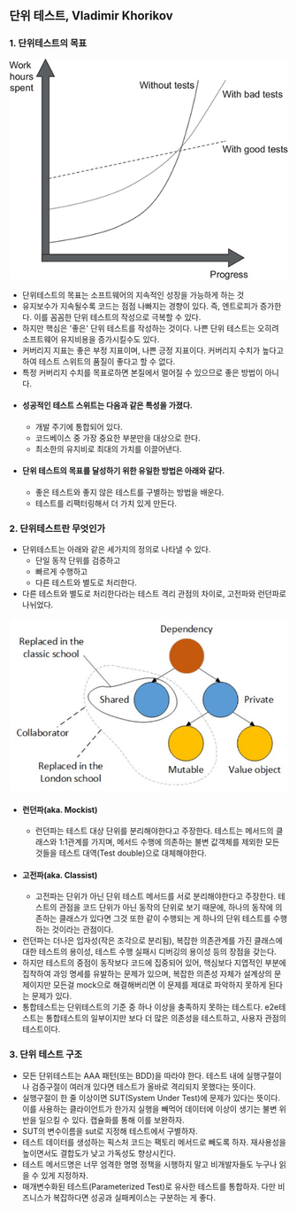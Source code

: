 ## 단위 테스트, Vladimir Khorikov

### 1. 단위테스트의 목표
![img.png](../assets/effect_unit_test.png)
- 단위테스트의 목표는 소프트웨어의 지속적인 성장을 가능하게 하는 것
- 유지보수가 지속될수록 코드는 점점 나빠지는 경향이 있다. 즉, 엔트로피가 증가한다. 이를 꼼꼼한 단위 테스트의 작성으로 극복할 수 있다.
- 하지만 핵심은 '좋은' 단위 테스트를 작성하는 것이다. 나쁜 단위 테스트는 오히려 소프트웨어 유지비용을 증가시킬수도 있다.
- 커버리지 지표는 좋은 부정 지표이며, 나쁜 긍정 지표이다. 커버리지 수치가 높다고 하여 테스트 스위트의 품질이 좋다고 할 수 없다.
- 특정 커버리지 수치를 목표로하면 본질에서 멀어질 수 있으므로 좋은 방법이 아니다.
- #### 성공적인 테스트 스위트는 다음과 같은 특성을 가졌다.
  - 개발 주기에 통합되어 있다.
  - 코드베이스 중 가장 중요한 부분만을 대상으로 한다.
  - 최소한의 유지비로 최대의 가치를 이끌어낸다.
- #### 단위 테스트의 목표를 달성하기 위한 유일한 방법은 아래와 같다.
  - 좋은 테스트와 좋지 않은 테스트를 구별하는 방법을 배운다.
  - 테스트를 리팩터링해서 더 가치 있게 만든다.
  
### 2. 단위테스트란 무엇인가
- 단위테스트는 아래와 같은 세가지의 정의로 나타낼 수 있다.
  - 단일 동작 단위를 검증하고
  - 빠르게 수행하고
  - 다른 테스트와 별도로 처리한다.
- 다른 테스트와 별도로 처리한다라는 테스트 격리 관점의 차이로, 고전파와 런던파로 나뉘었다.

![img.png](../assets/Classist_Mockist.png)
- #### 런던파(aka. Mockist)
  - 런던파는 테스트 대상 단위를 분리해야한다고 주장한다. 테스트는 메서드의 클래스와 1:1관계를 가지며, 메서드 수행에 의존하는 불변 값객체를 제외한 모든 것들을 테스트 대역(Test double)으로 대체해야한다.
- #### 고전파(aka. Classist)
  - 고전파는 단위가 아닌 단위 테스트 메서드를 서로 분리해야한다고 주장한다. 테스트의 관점을 코드 단위가 아닌 동작의 단위로 보기 때문에, 하나의 동작에 의존하는 클래스가 있다면 그것 또한 같이 수행되는 게 하나의 단위 테스트를 수행하는 것이라는 관점이다.
- 런던파는 더나은 입자성(작은 조각으로 분리됨), 복잡한 의존관계를 가진 클래스에 대한 테스트의 용이성, 테스트 수행 실패시 디버깅의 용이성 등의 장점을 갖는다.
- 하지만 테스트의 중점이 동작보다 코드에 집중되어 있어, 핵심보다 지엽적인 부분에 집착하여 과잉 명세를 유발하는 문제가 있으며, 복잡한 의존성 자체가 설계상의 문제이지만 모든걸 mock으로 해결해버리면 이 문제를 제대로 파악하지 못하게 된다는 문제가 있다.
- 통합테스트는 단위테스트의 기준 중 하나 이상을 충족하지 못하는 테스트다. e2e테스트는 통합테스트의 일부이지만 보다 더 많은 의존성을 테스트하고, 사용자 관점의 테스트이다.


### 3. 단위 테스트 구조
- 모든 단위테스트는 AAA 패턴(또는 BDD)을 따라야 한다. 테스트 내에 실행구절이나 검증구절이 여러개 있다면 테스트가 올바로 격리되지 못했다는 뜻이다.
- 실행구절이 한 줄 이상이면 SUT(System Under Test)에 문제가 있다는 뜻이다. 이를 사용하는 클라이언트가 한가지 실행을 빼먹어 데이터에 이상이 생기는 불변 위반을 일으킬 수 있다. 캡슐화를 통해 이를 보완하자.
- SUT의 변수이름을 sut로 지정해 테스트에서 구별하자.
- 테스트 데이터를 생성하는 픽스처 코드는 팩토리 메서드로 빼도록 하자. 재사용성을 높이면서도 결합도가 낮고 가독성도 향상시킨다.
- 테스트 메서드명은 너무 엄격한 명명 정책을 시행하지 말고 비개발자들도 누구나 읽을 수 있게 지정하자.
- 매개변수화된 테스트(Parameterized Test)로 유사한 테스트를 통합하자. 다만 비즈니스가 복잡하다면 성공과 실패케이스는 구분하는 게 좋다.


